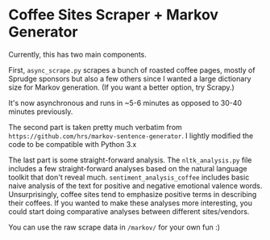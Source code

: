 Coffee Sites Scraper + Markov Generator
=========================
Currently, this has two main components.

First, `async_scrape.py` scrapes a bunch of roasted coffee pages, mostly
of Sprudge sponsors but also a few others since I wanted a large dictionary size
for Markov generation. (If you want a better option, try Scrapy.)  

It's now asynchronous and runs in ~5-6 minutes as opposed to 30-40 minutes previously.

The second part is taken pretty much verbatim from `https://github.com/hrs/markov-sentence-generator`. I lightly modified the code to be compatible with Python 3.x

The last part is some straight-forward analysis. The `nltk_analysis.py` file includes a few straight-forward analyses based on the natural language toolkit that don't reveal much. `sentiment_analysis_coffee` includes basic naive analysis of the text for positive and negative emotional valence words. Unsurprisingly, coffee sites tend to emphasize positive terms in describing their coffees. If you wanted to make these analyses more interesting, you could start doing comparative analyses between different sites/vendors.

You can use the raw scrape data in `/markov/` for your own fun :)

